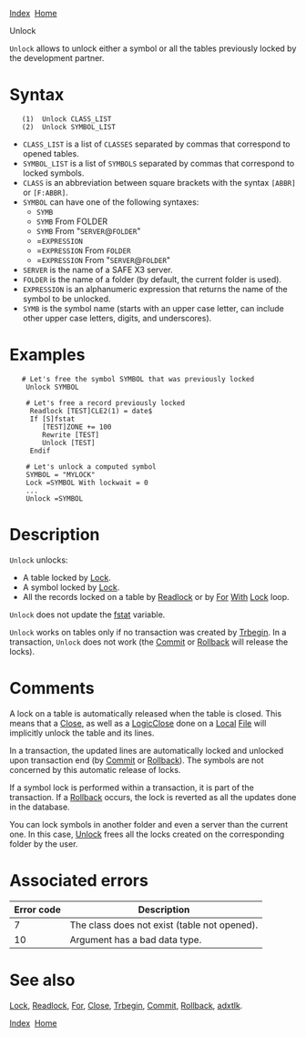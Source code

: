 [Index](index.html)  [Home](getting-started_home.html)

Unlock

`Unlock` allows to unlock either a symbol or all the tables previously locked by the development partner.

# Syntax

```
   (1)  Unlock CLASS_LIST
   (2)  Unlock SYMBOL_LIST
```

* `CLASS_LIST` is a list of `CLASSES` separated by commas that correspond to opened tables.
* `SYMBOL_LIST` is a list of `SYMBOLS` separated by commas that correspond to locked symbols.
* `CLASS` is an abbreviation between square brackets with the syntax `[ABBR]` or `[F:ABBR]`.
* `SYMBOL` can have one of the following syntaxes:
  + `SYMB`
  + `SYMB` From FOLDER
  + `SYMB` From "`SERVER`@`FOLDER`"
  + =`EXPRESSION`
  + =`EXPRESSION` From `FOLDER`
  + =`EXPRESSION` From "`SERVER`@`FOLDER`"
* `SERVER` is the name of a SAFE X3 server.
* `FOLDER` is the name of a folder (by default, the current folder is used).
* `EXPRESSION` is an alphanumeric expression that returns the name of the symbol to be unlocked.
* `SYMB` is the symbol name (starts with an upper case letter, can include other upper case letters, digits, and underscores).

# Examples

```
   # Let's free the symbol SYMBOL that was previously locked
    Unlock SYMBOL

    # Let's free a record previously locked
     Readlock [TEST]CLE2(1) = date$
     If [S]fstat
        [TEST]ZONE += 100
        Rewrite [TEST]
        Unlock [TEST]
     Endif

    # Let's unlock a computed symbol
    SYMBOL = "MYLOCK"
    Lock =SYMBOL With lockwait = 0
    ...
    Unlock =SYMBOL
```

# Description

`Unlock` unlocks:

* A table locked by [Lock](4gl_lock.html).
* A symbol locked by [Lock](4gl_lock.html).
* All the records locked on a table by [Readlock](4gl_readlock.html) or by [For](4gl_for.html) [With](4gl_with.html) [Lock](4gl_lock.html) loop.

`Unlock` does not update the [fstat](4gl_fstat.html) variable.

`Unlock` works on tables only if no transaction was created by [Trbegin](4gl_trbegin.html). In a transaction, `Unlock` does not work (the [Commit](4gl_commit.html) or [Rollback](4gl_rollback.html) will release the locks).

# Comments

A lock on a table is automatically released when the table is closed. This means that a [Close](4gl_close.html), as well as a [LogicClose](4gl_logicclose.html) done on a [Local](4gl_local.html) [File](4gl_file.html) will implicitly unlock the table and its lines.

In a transaction, the updated lines are automatically locked and unlocked upon transaction end (by [Commit](4gl_commit.html) or [Rollback](4gl_rollback.html)). The symbols are not concerned by this automatic release of locks.

If a symbol lock is performed within a transaction, it is part of the transaction. If a [Rollback](4gl_rollback.html) occurs, the lock is reverted as all the updates done in the database.

You can lock symbols in another folder and even a server than the current one. In this case, [Unlock](4gl_unlock.html) frees all the locks created on the corresponding folder by the user.

# Associated errors

| Error code | Description |
| --- | --- |
| 7 | The class does not exist (table not opened). |
| 10 | Argument has a bad data type. |

# See also

[Lock](4gl_lock.html), [Readlock](4gl_readlock.html), [For](4gl_for.html), [Close](4gl_close.html), [Trbegin](4gl_trbegin.html), [Commit](4gl_commit.html), [Rollback](4gl_rollback.html), [adxtlk](4gl_adxtlk.html).

  

[Index](index.html)  [Home](getting-started_home.html)